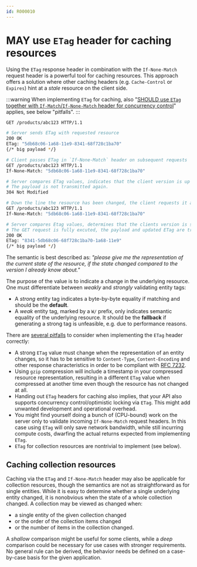 ```yaml
---
id: R000010
---
```


# MAY use `ETag` header for caching resources

Using the `ETag` response header in combination with the `If-None-Match` request header is a powerful tool for caching resources.
This approach offers a solution where other caching headers (e.g. `Cache-Control` or `Expires`) hint at a _stale_ resource on the client side.

:::warning
When implementing `ETag` for caching, also "[SHOULD use `ETag` together with `If-Match`/`If-None-Match` header for concurrency control](/guidelines/r000060)" applies, see below "pitfalls".
:::

```sh
GET /products/abc123 HTTP/1.1

# Server sends ETag with requested resource
200 OK
ETag: "5db68c06-1a68-11e9-8341-68f728c1ba70"
{/* big payload */}

# Client passes ETag in `If-None-Match` header on subsequent requests
GET /products/abc123 HTTP/1.1
If-None-Match: "5db68c06-1a68-11e9-8341-68f728c1ba70"

# Server compares ETag values, indicates that the client version is up to date.
# The payload is not transmitted again.
304 Not Modified

# Down the line the resource has been changed, the client requests it again
GET /products/abc123 HTTP/1.1
If-None-Match: "5db68c06-1a68-11e9-8341-68f728c1ba70"

# Server compares Etag values, determines that the clients version is stale.
# The GET request is fully excuted, the payload and updated ETag are transmitted.
200 OK
ETag: "8341-5db68c06-68f728c1ba70-1a68-11e9"
{/* big payload */}
```

The semantic is best described as: _"please give me the representation of the current state of the resource, if the state changed compared to the version I already know about."_

The purpose of the value is to indicate a change in the underlying resource.
One must differentiate between _weakly_ and _strongly_ validating entity tags:

- A _strong_ entity tag indicates a byte-by-byte equality if matching and should be the **default**.
- A _weak_ entity tag, marked by a `W/` prefix, only indicates semantic equality of the underlying resource. It should be the **fallback** if generating a strong tag is unfeasible, e.g. due to performance reasons.

There are [several pitfalls](https://www.mnot.net/blog/2007/08/07/etags) to consider when implementing the `ETag` header correctly:

- A strong `ETag` value must change when the representation of an entity changes, so it has to be sensitive to `Content-Type`, `Content-Encoding` and other response characteristics in order to be compliant with [RFC 7232](https://tools.ietf.org/html/rfc7232#section-2.3).
- Using `gzip` compression will include a timestamp in your compressed resource representation, resulting in a different `ETag` value when compressed at another time even though the resource has not changed at all.
- Handing out `ETag` headers for caching also implies, that your API also supports concurrency control/optimistic locking via `ETag`. This might add unwanted development and operational overhead.
- You might find yourself doing a bunch of (CPU-bound) work on the server only to validate incoming `If-None-Match` request headers. In this case using `ETag` will only save network bandwidth, while still incurring compute costs, dwarfing the actual returns expected from implementing `ETag`.
- `ETag` for collection resources are nontrivial to implement (see below).

## Caching collection resources

Caching via the `ETag` and `If-None-Match` header may also be applicable for collection resources, though the semantics are not as straightforward as for single entities.
While it is easy to determine whether a single underlying entity changed, it is nonobvious when the state of a whole collection changed.
A collection may be viewed as changed when:

- a single entity of the given collection changed
- or the order of the collection items changed
- or the number of items in the collection changed.

A _shallow_ comparison might be useful for some clients, while a _deep_ comparison could be necessary for use cases with stronger requirements.
No general rule can be derived, the behavior needs be defined on a case-by-case basis for the given application.
